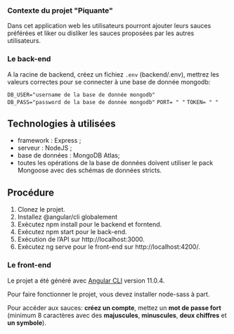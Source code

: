 ### Contexte du projet "Piquante"

Dans cet application web les utilisateurs pourront
ajouter leurs sauces préférées et liker ou disliker les sauces proposées par les autres utilisateurs.


### Le back-end

A la racine de backend, créez un fichiez `.env` (backend/.env), mettrez les valeurs correctes pour se connecter à une base de donnée mongodb:

`DB_USER="username de la base de donnée mongodb"`  
`DB_PASS="password de la base de donnée mongodb"`
`PORT= " "`
`TOKEN= " "`


## Technologies à utilisées
* framework : Express ;
* serveur : NodeJS ;
* base de données : MongoDB Atlas;
* toutes les opérations de la base de données doivent utiliser le pack Mongoose avec des schémas de données stricts.

## Procédure
1. Clonez le projet.
2. Installez @angular/cli globalement 
3. Exécutez npm install pour le backend et forntend.
4. Exécutez npm start pour le back-end.
5. Exécution de l’API sur http://localhost:3000.
6. Exécutez ng serve pour le front-end sur http://localhost:4200/.


### Le front-end

Le projet a été généré avec [Angular CLI](https://github.com/angular/angular-cli) version 11.0.4.

Pour faire fonctionner le projet, vous devez installer node-sass à part.

Pour accéder aux sauces: **créez un compte**, mettez un **mot de passe fort** (minimum 8 caractères avec des **majuscules**, **minuscules**, **deux chiffres** et **un symbole**).
